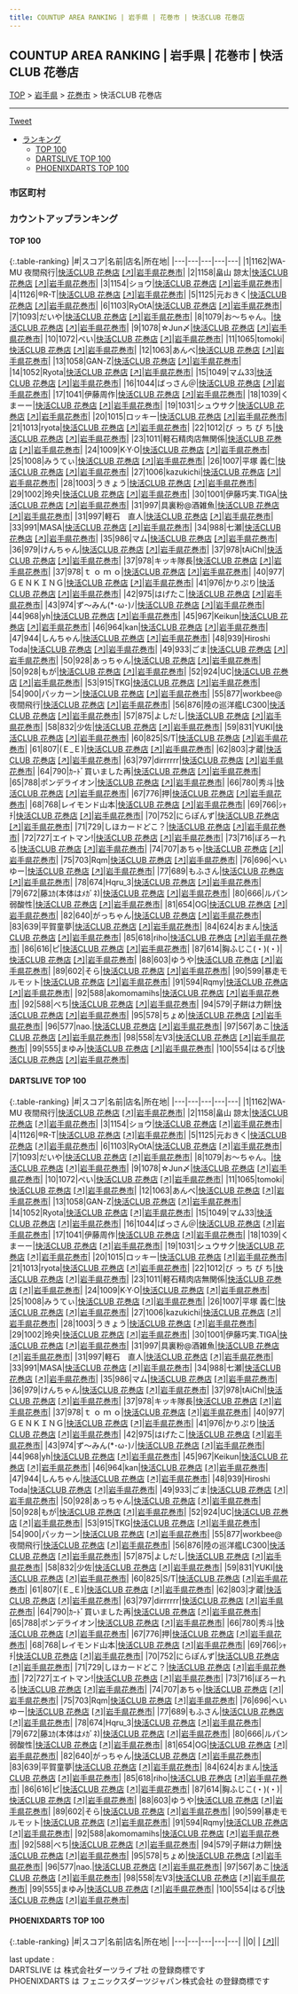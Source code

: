 ```yaml
---
title: COUNTUP AREA RANKING | 岩手県 | 花巻市 | 快活CLUB 花巻店
---
```

## COUNTUP AREA RANKING | 岩手県 | 花巻市 | 快活CLUB 花巻店

[TOP](/darts/rank/) > [岩手県](/darts/rank/岩手県/) > [花巻市](/darts/rank/岩手県/花巻市/) > 快活CLUB 花巻店

___

<a href="https://twitter.com/share?ref_src=twsrc%5Etfw" data-text="COUNTUP AREA RANKING | 岩手県花巻市快活CLUB 花巻店" class="twitter-share-button" data-hashtags="DARTSLIVE,PHOENIXDARTS,darts,ダーツ" data-show-count="false">Tweet</a>

* [ランキング](#カウントアップランキング)
    * [TOP 100](#top-100)
    * [DARTSLIVE TOP 100](#dartslive-top-100)
    * [PHOENIXDARTS TOP 100](#phoenixdarts-top-100)

### 市区町村

<ul>

</ul>

### カウントアップランキング

#### TOP 100



{:.table-ranking}
|#|スコア|名前|店名|所在地|
|---|---|---|---|---|
|1|1162|<span class="rank-name-dl">WA-MU 夜間飛行</span>|<a href="/darts/rank/shops/16dedb5791e9bef658d385ea46352d8f.html">快活CLUB 花巻店</a> <a href="https://search.dartslive.com/jp/shop/16dedb5791e9bef658d385ea46352d8f">[↗]</a>|<a href="/darts/rank/岩手県/花巻市">岩手県花巻市</a>|
|2|1158|<span class="rank-name-dl">畠山 諒太</span>|<a href="/darts/rank/shops/16dedb5791e9bef658d385ea46352d8f.html">快活CLUB 花巻店</a> <a href="https://search.dartslive.com/jp/shop/16dedb5791e9bef658d385ea46352d8f">[↗]</a>|<a href="/darts/rank/岩手県/花巻市">岩手県花巻市</a>|
|3|1154|<span class="rank-name-dl">ショウ</span>|<a href="/darts/rank/shops/16dedb5791e9bef658d385ea46352d8f.html">快活CLUB 花巻店</a> <a href="https://search.dartslive.com/jp/shop/16dedb5791e9bef658d385ea46352d8f">[↗]</a>|<a href="/darts/rank/岩手県/花巻市">岩手県花巻市</a>|
|4|1126|<span class="rank-name-dl">®︎R-T</span>|<a href="/darts/rank/shops/16dedb5791e9bef658d385ea46352d8f.html">快活CLUB 花巻店</a> <a href="https://search.dartslive.com/jp/shop/16dedb5791e9bef658d385ea46352d8f">[↗]</a>|<a href="/darts/rank/岩手県/花巻市">岩手県花巻市</a>|
|5|1125|<span class="rank-name-dl">元おきく</span>|<a href="/darts/rank/shops/16dedb5791e9bef658d385ea46352d8f.html">快活CLUB 花巻店</a> <a href="https://search.dartslive.com/jp/shop/16dedb5791e9bef658d385ea46352d8f">[↗]</a>|<a href="/darts/rank/岩手県/花巻市">岩手県花巻市</a>|
|6|1103|<span class="rank-name-dl">RyOtA</span>|<a href="/darts/rank/shops/16dedb5791e9bef658d385ea46352d8f.html">快活CLUB 花巻店</a> <a href="https://search.dartslive.com/jp/shop/16dedb5791e9bef658d385ea46352d8f">[↗]</a>|<a href="/darts/rank/岩手県/花巻市">岩手県花巻市</a>|
|7|1093|<span class="rank-name-dl">だいや</span>|<a href="/darts/rank/shops/16dedb5791e9bef658d385ea46352d8f.html">快活CLUB 花巻店</a> <a href="https://search.dartslive.com/jp/shop/16dedb5791e9bef658d385ea46352d8f">[↗]</a>|<a href="/darts/rank/岩手県/花巻市">岩手県花巻市</a>|
|8|1079|<span class="rank-name-dl">お～ちゃん。</span>|<a href="/darts/rank/shops/16dedb5791e9bef658d385ea46352d8f.html">快活CLUB 花巻店</a> <a href="https://search.dartslive.com/jp/shop/16dedb5791e9bef658d385ea46352d8f">[↗]</a>|<a href="/darts/rank/岩手県/花巻市">岩手県花巻市</a>|
|9|1078|<span class="rank-name-dl">☆Jun〆</span>|<a href="/darts/rank/shops/16dedb5791e9bef658d385ea46352d8f.html">快活CLUB 花巻店</a> <a href="https://search.dartslive.com/jp/shop/16dedb5791e9bef658d385ea46352d8f">[↗]</a>|<a href="/darts/rank/岩手県/花巻市">岩手県花巻市</a>|
|10|1072|<span class="rank-name-dl">ぺい</span>|<a href="/darts/rank/shops/16dedb5791e9bef658d385ea46352d8f.html">快活CLUB 花巻店</a> <a href="https://search.dartslive.com/jp/shop/16dedb5791e9bef658d385ea46352d8f">[↗]</a>|<a href="/darts/rank/岩手県/花巻市">岩手県花巻市</a>|
|11|1065|<span class="rank-name-dl">tomoki</span>|<a href="/darts/rank/shops/16dedb5791e9bef658d385ea46352d8f.html">快活CLUB 花巻店</a> <a href="https://search.dartslive.com/jp/shop/16dedb5791e9bef658d385ea46352d8f">[↗]</a>|<a href="/darts/rank/岩手県/花巻市">岩手県花巻市</a>|
|12|1063|<span class="rank-name-dl">あんべ</span>|<a href="/darts/rank/shops/16dedb5791e9bef658d385ea46352d8f.html">快活CLUB 花巻店</a> <a href="https://search.dartslive.com/jp/shop/16dedb5791e9bef658d385ea46352d8f">[↗]</a>|<a href="/darts/rank/岩手県/花巻市">岩手県花巻市</a>|
|13|1058|<span class="rank-name-dl">GAN-Z</span>|<a href="/darts/rank/shops/16dedb5791e9bef658d385ea46352d8f.html">快活CLUB 花巻店</a> <a href="https://search.dartslive.com/jp/shop/16dedb5791e9bef658d385ea46352d8f">[↗]</a>|<a href="/darts/rank/岩手県/花巻市">岩手県花巻市</a>|
|14|1052|<span class="rank-name-dl">Ryota</span>|<a href="/darts/rank/shops/16dedb5791e9bef658d385ea46352d8f.html">快活CLUB 花巻店</a> <a href="https://search.dartslive.com/jp/shop/16dedb5791e9bef658d385ea46352d8f">[↗]</a>|<a href="/darts/rank/岩手県/花巻市">岩手県花巻市</a>|
|15|1049|<span class="rank-name-dl">マム33</span>|<a href="/darts/rank/shops/16dedb5791e9bef658d385ea46352d8f.html">快活CLUB 花巻店</a> <a href="https://search.dartslive.com/jp/shop/16dedb5791e9bef658d385ea46352d8f">[↗]</a>|<a href="/darts/rank/岩手県/花巻市">岩手県花巻市</a>|
|16|1044|<span class="rank-name-dl">ばっさん＠</span>|<a href="/darts/rank/shops/16dedb5791e9bef658d385ea46352d8f.html">快活CLUB 花巻店</a> <a href="https://search.dartslive.com/jp/shop/16dedb5791e9bef658d385ea46352d8f">[↗]</a>|<a href="/darts/rank/岩手県/花巻市">岩手県花巻市</a>|
|17|1041|<span class="rank-name-dl">伊藤周作</span>|<a href="/darts/rank/shops/16dedb5791e9bef658d385ea46352d8f.html">快活CLUB 花巻店</a> <a href="https://search.dartslive.com/jp/shop/16dedb5791e9bef658d385ea46352d8f">[↗]</a>|<a href="/darts/rank/岩手県/花巻市">岩手県花巻市</a>|
|18|1039|<span class="rank-name-dl">くまーー</span>|<a href="/darts/rank/shops/16dedb5791e9bef658d385ea46352d8f.html">快活CLUB 花巻店</a> <a href="https://search.dartslive.com/jp/shop/16dedb5791e9bef658d385ea46352d8f">[↗]</a>|<a href="/darts/rank/岩手県/花巻市">岩手県花巻市</a>|
|19|1031|<span class="rank-name-dl">シュウサク</span>|<a href="/darts/rank/shops/16dedb5791e9bef658d385ea46352d8f.html">快活CLUB 花巻店</a> <a href="https://search.dartslive.com/jp/shop/16dedb5791e9bef658d385ea46352d8f">[↗]</a>|<a href="/darts/rank/岩手県/花巻市">岩手県花巻市</a>|
|20|1015|<span class="rank-name-dl">ロッキー</span>|<a href="/darts/rank/shops/16dedb5791e9bef658d385ea46352d8f.html">快活CLUB 花巻店</a> <a href="https://search.dartslive.com/jp/shop/16dedb5791e9bef658d385ea46352d8f">[↗]</a>|<a href="/darts/rank/岩手県/花巻市">岩手県花巻市</a>|
|21|1013|<span class="rank-name-dl">ryota</span>|<a href="/darts/rank/shops/16dedb5791e9bef658d385ea46352d8f.html">快活CLUB 花巻店</a> <a href="https://search.dartslive.com/jp/shop/16dedb5791e9bef658d385ea46352d8f">[↗]</a>|<a href="/darts/rank/岩手県/花巻市">岩手県花巻市</a>|
|22|1012|<span class="rank-name-dl">び っ ち び ち</span>|<a href="/darts/rank/shops/16dedb5791e9bef658d385ea46352d8f.html">快活CLUB 花巻店</a> <a href="https://search.dartslive.com/jp/shop/16dedb5791e9bef658d385ea46352d8f">[↗]</a>|<a href="/darts/rank/岩手県/花巻市">岩手県花巻市</a>|
|23|1011|<span class="rank-name-dl">軽石精肉店無関係</span>|<a href="/darts/rank/shops/16dedb5791e9bef658d385ea46352d8f.html">快活CLUB 花巻店</a> <a href="https://search.dartslive.com/jp/shop/16dedb5791e9bef658d385ea46352d8f">[↗]</a>|<a href="/darts/rank/岩手県/花巻市">岩手県花巻市</a>|
|24|1009|<span class="rank-name-dl">K·Y·O</span>|<a href="/darts/rank/shops/16dedb5791e9bef658d385ea46352d8f.html">快活CLUB 花巻店</a> <a href="https://search.dartslive.com/jp/shop/16dedb5791e9bef658d385ea46352d8f">[↗]</a>|<a href="/darts/rank/岩手県/花巻市">岩手県花巻市</a>|
|25|1008|<span class="rank-name-dl">みうてぃ</span>|<a href="/darts/rank/shops/16dedb5791e9bef658d385ea46352d8f.html">快活CLUB 花巻店</a> <a href="https://search.dartslive.com/jp/shop/16dedb5791e9bef658d385ea46352d8f">[↗]</a>|<a href="/darts/rank/岩手県/花巻市">岩手県花巻市</a>|
|26|1007|<span class="rank-name-dl">平塚 義仁</span>|<a href="/darts/rank/shops/16dedb5791e9bef658d385ea46352d8f.html">快活CLUB 花巻店</a> <a href="https://search.dartslive.com/jp/shop/16dedb5791e9bef658d385ea46352d8f">[↗]</a>|<a href="/darts/rank/岩手県/花巻市">岩手県花巻市</a>|
|27|1006|<span class="rank-name-dl">kazukichi</span>|<a href="/darts/rank/shops/16dedb5791e9bef658d385ea46352d8f.html">快活CLUB 花巻店</a> <a href="https://search.dartslive.com/jp/shop/16dedb5791e9bef658d385ea46352d8f">[↗]</a>|<a href="/darts/rank/岩手県/花巻市">岩手県花巻市</a>|
|28|1003|<span class="rank-name-dl">うきょう</span>|<a href="/darts/rank/shops/16dedb5791e9bef658d385ea46352d8f.html">快活CLUB 花巻店</a> <a href="https://search.dartslive.com/jp/shop/16dedb5791e9bef658d385ea46352d8f">[↗]</a>|<a href="/darts/rank/岩手県/花巻市">岩手県花巻市</a>|
|29|1002|<span class="rank-name-dl">玲央</span>|<a href="/darts/rank/shops/16dedb5791e9bef658d385ea46352d8f.html">快活CLUB 花巻店</a> <a href="https://search.dartslive.com/jp/shop/16dedb5791e9bef658d385ea46352d8f">[↗]</a>|<a href="/darts/rank/岩手県/花巻市">岩手県花巻市</a>|
|30|1001|<span class="rank-name-dl">伊藤巧実.TIGA</span>|<a href="/darts/rank/shops/16dedb5791e9bef658d385ea46352d8f.html">快活CLUB 花巻店</a> <a href="https://search.dartslive.com/jp/shop/16dedb5791e9bef658d385ea46352d8f">[↗]</a>|<a href="/darts/rank/岩手県/花巻市">岩手県花巻市</a>|
|31|997|<span class="rank-name-dl">具裏粉@酒雑魚</span>|<a href="/darts/rank/shops/16dedb5791e9bef658d385ea46352d8f.html">快活CLUB 花巻店</a> <a href="https://search.dartslive.com/jp/shop/16dedb5791e9bef658d385ea46352d8f">[↗]</a>|<a href="/darts/rank/岩手県/花巻市">岩手県花巻市</a>|
|31|997|<span class="rank-name-dl">軽石　直人</span>|<a href="/darts/rank/shops/16dedb5791e9bef658d385ea46352d8f.html">快活CLUB 花巻店</a> <a href="https://search.dartslive.com/jp/shop/16dedb5791e9bef658d385ea46352d8f">[↗]</a>|<a href="/darts/rank/岩手県/花巻市">岩手県花巻市</a>|
|33|991|<span class="rank-name-dl">MASA</span>|<a href="/darts/rank/shops/16dedb5791e9bef658d385ea46352d8f.html">快活CLUB 花巻店</a> <a href="https://search.dartslive.com/jp/shop/16dedb5791e9bef658d385ea46352d8f">[↗]</a>|<a href="/darts/rank/岩手県/花巻市">岩手県花巻市</a>|
|34|988|<span class="rank-name-dl">七瀬</span>|<a href="/darts/rank/shops/16dedb5791e9bef658d385ea46352d8f.html">快活CLUB 花巻店</a> <a href="https://search.dartslive.com/jp/shop/16dedb5791e9bef658d385ea46352d8f">[↗]</a>|<a href="/darts/rank/岩手県/花巻市">岩手県花巻市</a>|
|35|986|<span class="rank-name-dl">マム</span>|<a href="/darts/rank/shops/16dedb5791e9bef658d385ea46352d8f.html">快活CLUB 花巻店</a> <a href="https://search.dartslive.com/jp/shop/16dedb5791e9bef658d385ea46352d8f">[↗]</a>|<a href="/darts/rank/岩手県/花巻市">岩手県花巻市</a>|
|36|979|<span class="rank-name-dl">けんちゃん</span>|<a href="/darts/rank/shops/16dedb5791e9bef658d385ea46352d8f.html">快活CLUB 花巻店</a> <a href="https://search.dartslive.com/jp/shop/16dedb5791e9bef658d385ea46352d8f">[↗]</a>|<a href="/darts/rank/岩手県/花巻市">岩手県花巻市</a>|
|37|978|<span class="rank-name-dl">tAiChI</span>|<a href="/darts/rank/shops/16dedb5791e9bef658d385ea46352d8f.html">快活CLUB 花巻店</a> <a href="https://search.dartslive.com/jp/shop/16dedb5791e9bef658d385ea46352d8f">[↗]</a>|<a href="/darts/rank/岩手県/花巻市">岩手県花巻市</a>|
|37|978|<span class="rank-name-dl">キッキ隊長</span>|<a href="/darts/rank/shops/16dedb5791e9bef658d385ea46352d8f.html">快活CLUB 花巻店</a> <a href="https://search.dartslive.com/jp/shop/16dedb5791e9bef658d385ea46352d8f">[↗]</a>|<a href="/darts/rank/岩手県/花巻市">岩手県花巻市</a>|
|37|978|<span class="rank-name-dl">ｔ ｏ ｍ ｏ</span>|<a href="/darts/rank/shops/16dedb5791e9bef658d385ea46352d8f.html">快活CLUB 花巻店</a> <a href="https://search.dartslive.com/jp/shop/16dedb5791e9bef658d385ea46352d8f">[↗]</a>|<a href="/darts/rank/岩手県/花巻市">岩手県花巻市</a>|
|40|977|<span class="rank-name-dl">ＧＥＮＫＩＮＧ</span>|<a href="/darts/rank/shops/16dedb5791e9bef658d385ea46352d8f.html">快活CLUB 花巻店</a> <a href="https://search.dartslive.com/jp/shop/16dedb5791e9bef658d385ea46352d8f">[↗]</a>|<a href="/darts/rank/岩手県/花巻市">岩手県花巻市</a>|
|41|976|<span class="rank-name-dl">かりぷり</span>|<a href="/darts/rank/shops/16dedb5791e9bef658d385ea46352d8f.html">快活CLUB 花巻店</a> <a href="https://search.dartslive.com/jp/shop/16dedb5791e9bef658d385ea46352d8f">[↗]</a>|<a href="/darts/rank/岩手県/花巻市">岩手県花巻市</a>|
|42|975|<span class="rank-name-dl">はげたこ</span>|<a href="/darts/rank/shops/16dedb5791e9bef658d385ea46352d8f.html">快活CLUB 花巻店</a> <a href="https://search.dartslive.com/jp/shop/16dedb5791e9bef658d385ea46352d8f">[↗]</a>|<a href="/darts/rank/岩手県/花巻市">岩手県花巻市</a>|
|43|974|<span class="rank-name-dl">ず～みん(*･ω･)ﾉ</span>|<a href="/darts/rank/shops/16dedb5791e9bef658d385ea46352d8f.html">快活CLUB 花巻店</a> <a href="https://search.dartslive.com/jp/shop/16dedb5791e9bef658d385ea46352d8f">[↗]</a>|<a href="/darts/rank/岩手県/花巻市">岩手県花巻市</a>|
|44|968|<span class="rank-name-dl">yh</span>|<a href="/darts/rank/shops/16dedb5791e9bef658d385ea46352d8f.html">快活CLUB 花巻店</a> <a href="https://search.dartslive.com/jp/shop/16dedb5791e9bef658d385ea46352d8f">[↗]</a>|<a href="/darts/rank/岩手県/花巻市">岩手県花巻市</a>|
|45|967|<span class="rank-name-dl">Keikun</span>|<a href="/darts/rank/shops/16dedb5791e9bef658d385ea46352d8f.html">快活CLUB 花巻店</a> <a href="https://search.dartslive.com/jp/shop/16dedb5791e9bef658d385ea46352d8f">[↗]</a>|<a href="/darts/rank/岩手県/花巻市">岩手県花巻市</a>|
|46|964|<span class="rank-name-dl">kan</span>|<a href="/darts/rank/shops/16dedb5791e9bef658d385ea46352d8f.html">快活CLUB 花巻店</a> <a href="https://search.dartslive.com/jp/shop/16dedb5791e9bef658d385ea46352d8f">[↗]</a>|<a href="/darts/rank/岩手県/花巻市">岩手県花巻市</a>|
|47|944|<span class="rank-name-dl">しんちゃん</span>|<a href="/darts/rank/shops/16dedb5791e9bef658d385ea46352d8f.html">快活CLUB 花巻店</a> <a href="https://search.dartslive.com/jp/shop/16dedb5791e9bef658d385ea46352d8f">[↗]</a>|<a href="/darts/rank/岩手県/花巻市">岩手県花巻市</a>|
|48|939|<span class="rank-name-dl">Hiroshi Toda</span>|<a href="/darts/rank/shops/16dedb5791e9bef658d385ea46352d8f.html">快活CLUB 花巻店</a> <a href="https://search.dartslive.com/jp/shop/16dedb5791e9bef658d385ea46352d8f">[↗]</a>|<a href="/darts/rank/岩手県/花巻市">岩手県花巻市</a>|
|49|933|<span class="rank-name-dl">ごま</span>|<a href="/darts/rank/shops/16dedb5791e9bef658d385ea46352d8f.html">快活CLUB 花巻店</a> <a href="https://search.dartslive.com/jp/shop/16dedb5791e9bef658d385ea46352d8f">[↗]</a>|<a href="/darts/rank/岩手県/花巻市">岩手県花巻市</a>|
|50|928|<span class="rank-name-dl">あっちゃん</span>|<a href="/darts/rank/shops/16dedb5791e9bef658d385ea46352d8f.html">快活CLUB 花巻店</a> <a href="https://search.dartslive.com/jp/shop/16dedb5791e9bef658d385ea46352d8f">[↗]</a>|<a href="/darts/rank/岩手県/花巻市">岩手県花巻市</a>|
|50|928|<span class="rank-name-dl">もが</span>|<a href="/darts/rank/shops/16dedb5791e9bef658d385ea46352d8f.html">快活CLUB 花巻店</a> <a href="https://search.dartslive.com/jp/shop/16dedb5791e9bef658d385ea46352d8f">[↗]</a>|<a href="/darts/rank/岩手県/花巻市">岩手県花巻市</a>|
|52|924|<span class="rank-name-dl">UC</span>|<a href="/darts/rank/shops/16dedb5791e9bef658d385ea46352d8f.html">快活CLUB 花巻店</a> <a href="https://search.dartslive.com/jp/shop/16dedb5791e9bef658d385ea46352d8f">[↗]</a>|<a href="/darts/rank/岩手県/花巻市">岩手県花巻市</a>|
|53|915|<span class="rank-name-dl">TKG</span>|<a href="/darts/rank/shops/16dedb5791e9bef658d385ea46352d8f.html">快活CLUB 花巻店</a> <a href="https://search.dartslive.com/jp/shop/16dedb5791e9bef658d385ea46352d8f">[↗]</a>|<a href="/darts/rank/岩手県/花巻市">岩手県花巻市</a>|
|54|900|<span class="rank-name-dl">パッカーン</span>|<a href="/darts/rank/shops/16dedb5791e9bef658d385ea46352d8f.html">快活CLUB 花巻店</a> <a href="https://search.dartslive.com/jp/shop/16dedb5791e9bef658d385ea46352d8f">[↗]</a>|<a href="/darts/rank/岩手県/花巻市">岩手県花巻市</a>|
|55|877|<span class="rank-name-dl">workbee@夜間飛行</span>|<a href="/darts/rank/shops/16dedb5791e9bef658d385ea46352d8f.html">快活CLUB 花巻店</a> <a href="https://search.dartslive.com/jp/shop/16dedb5791e9bef658d385ea46352d8f">[↗]</a>|<a href="/darts/rank/岩手県/花巻市">岩手県花巻市</a>|
|56|876|<span class="rank-name-dl">陸の巡洋艦LC300</span>|<a href="/darts/rank/shops/16dedb5791e9bef658d385ea46352d8f.html">快活CLUB 花巻店</a> <a href="https://search.dartslive.com/jp/shop/16dedb5791e9bef658d385ea46352d8f">[↗]</a>|<a href="/darts/rank/岩手県/花巻市">岩手県花巻市</a>|
|57|875|<span class="rank-name-dl">よしだし</span>|<a href="/darts/rank/shops/16dedb5791e9bef658d385ea46352d8f.html">快活CLUB 花巻店</a> <a href="https://search.dartslive.com/jp/shop/16dedb5791e9bef658d385ea46352d8f">[↗]</a>|<a href="/darts/rank/岩手県/花巻市">岩手県花巻市</a>|
|58|832|<span class="rank-name-dl">少佐</span>|<a href="/darts/rank/shops/16dedb5791e9bef658d385ea46352d8f.html">快活CLUB 花巻店</a> <a href="https://search.dartslive.com/jp/shop/16dedb5791e9bef658d385ea46352d8f">[↗]</a>|<a href="/darts/rank/岩手県/花巻市">岩手県花巻市</a>|
|59|831|<span class="rank-name-dl">YUKI</span>|<a href="/darts/rank/shops/16dedb5791e9bef658d385ea46352d8f.html">快活CLUB 花巻店</a> <a href="https://search.dartslive.com/jp/shop/16dedb5791e9bef658d385ea46352d8f">[↗]</a>|<a href="/darts/rank/岩手県/花巻市">岩手県花巻市</a>|
|60|825|<span class="rank-name-dl">S/T</span>|<a href="/darts/rank/shops/16dedb5791e9bef658d385ea46352d8f.html">快活CLUB 花巻店</a> <a href="https://search.dartslive.com/jp/shop/16dedb5791e9bef658d385ea46352d8f">[↗]</a>|<a href="/darts/rank/岩手県/花巻市">岩手県花巻市</a>|
|61|807|<span class="rank-name-dl">(Ｅ_Ｅ)</span>|<a href="/darts/rank/shops/16dedb5791e9bef658d385ea46352d8f.html">快活CLUB 花巻店</a> <a href="https://search.dartslive.com/jp/shop/16dedb5791e9bef658d385ea46352d8f">[↗]</a>|<a href="/darts/rank/岩手県/花巻市">岩手県花巻市</a>|
|62|803|<span class="rank-name-dl">才蔵</span>|<a href="/darts/rank/shops/16dedb5791e9bef658d385ea46352d8f.html">快活CLUB 花巻店</a> <a href="https://search.dartslive.com/jp/shop/16dedb5791e9bef658d385ea46352d8f">[↗]</a>|<a href="/darts/rank/岩手県/花巻市">岩手県花巻市</a>|
|63|797|<span class="rank-name-dl">dirrrrrr</span>|<a href="/darts/rank/shops/16dedb5791e9bef658d385ea46352d8f.html">快活CLUB 花巻店</a> <a href="https://search.dartslive.com/jp/shop/16dedb5791e9bef658d385ea46352d8f">[↗]</a>|<a href="/darts/rank/岩手県/花巻市">岩手県花巻市</a>|
|64|790|<span class="rank-name-dl">ｶｰﾄﾞ買いました再</span>|<a href="/darts/rank/shops/16dedb5791e9bef658d385ea46352d8f.html">快活CLUB 花巻店</a> <a href="https://search.dartslive.com/jp/shop/16dedb5791e9bef658d385ea46352d8f">[↗]</a>|<a href="/darts/rank/岩手県/花巻市">岩手県花巻市</a>|
|65|788|<span class="rank-name-dl">ポンデライオン</span>|<a href="/darts/rank/shops/16dedb5791e9bef658d385ea46352d8f.html">快活CLUB 花巻店</a> <a href="https://search.dartslive.com/jp/shop/16dedb5791e9bef658d385ea46352d8f">[↗]</a>|<a href="/darts/rank/岩手県/花巻市">岩手県花巻市</a>|
|66|780|<span class="rank-name-dl">秀斗</span>|<a href="/darts/rank/shops/16dedb5791e9bef658d385ea46352d8f.html">快活CLUB 花巻店</a> <a href="https://search.dartslive.com/jp/shop/16dedb5791e9bef658d385ea46352d8f">[↗]</a>|<a href="/darts/rank/岩手県/花巻市">岩手県花巻市</a>|
|67|776|<span class="rank-name-dl">押</span>|<a href="/darts/rank/shops/16dedb5791e9bef658d385ea46352d8f.html">快活CLUB 花巻店</a> <a href="https://search.dartslive.com/jp/shop/16dedb5791e9bef658d385ea46352d8f">[↗]</a>|<a href="/darts/rank/岩手県/花巻市">岩手県花巻市</a>|
|68|768|<span class="rank-name-dl">レイモンド山本</span>|<a href="/darts/rank/shops/16dedb5791e9bef658d385ea46352d8f.html">快活CLUB 花巻店</a> <a href="https://search.dartslive.com/jp/shop/16dedb5791e9bef658d385ea46352d8f">[↗]</a>|<a href="/darts/rank/岩手県/花巻市">岩手県花巻市</a>|
|69|766|<span class="rank-name-dl">ｼｬﾁ</span>|<a href="/darts/rank/shops/16dedb5791e9bef658d385ea46352d8f.html">快活CLUB 花巻店</a> <a href="https://search.dartslive.com/jp/shop/16dedb5791e9bef658d385ea46352d8f">[↗]</a>|<a href="/darts/rank/岩手県/花巻市">岩手県花巻市</a>|
|70|752|<span class="rank-name-dl">にらぽんず</span>|<a href="/darts/rank/shops/16dedb5791e9bef658d385ea46352d8f.html">快活CLUB 花巻店</a> <a href="https://search.dartslive.com/jp/shop/16dedb5791e9bef658d385ea46352d8f">[↗]</a>|<a href="/darts/rank/岩手県/花巻市">岩手県花巻市</a>|
|71|729|<span class="rank-name-dl">しほカードどこ？</span>|<a href="/darts/rank/shops/16dedb5791e9bef658d385ea46352d8f.html">快活CLUB 花巻店</a> <a href="https://search.dartslive.com/jp/shop/16dedb5791e9bef658d385ea46352d8f">[↗]</a>|<a href="/darts/rank/岩手県/花巻市">岩手県花巻市</a>|
|72|727|<span class="rank-name-dl">エイトマン!</span>|<a href="/darts/rank/shops/16dedb5791e9bef658d385ea46352d8f.html">快活CLUB 花巻店</a> <a href="https://search.dartslive.com/jp/shop/16dedb5791e9bef658d385ea46352d8f">[↗]</a>|<a href="/darts/rank/岩手県/花巻市">岩手県花巻市</a>|
|73|716|<span class="rank-name-dl">ぼろーれる</span>|<a href="/darts/rank/shops/16dedb5791e9bef658d385ea46352d8f.html">快活CLUB 花巻店</a> <a href="https://search.dartslive.com/jp/shop/16dedb5791e9bef658d385ea46352d8f">[↗]</a>|<a href="/darts/rank/岩手県/花巻市">岩手県花巻市</a>|
|74|707|<span class="rank-name-dl">あちゃ</span>|<a href="/darts/rank/shops/16dedb5791e9bef658d385ea46352d8f.html">快活CLUB 花巻店</a> <a href="https://search.dartslive.com/jp/shop/16dedb5791e9bef658d385ea46352d8f">[↗]</a>|<a href="/darts/rank/岩手県/花巻市">岩手県花巻市</a>|
|75|703|<span class="rank-name-dl">Rqm</span>|<a href="/darts/rank/shops/16dedb5791e9bef658d385ea46352d8f.html">快活CLUB 花巻店</a> <a href="https://search.dartslive.com/jp/shop/16dedb5791e9bef658d385ea46352d8f">[↗]</a>|<a href="/darts/rank/岩手県/花巻市">岩手県花巻市</a>|
|76|696|<span class="rank-name-dl">へいゆー</span>|<a href="/darts/rank/shops/16dedb5791e9bef658d385ea46352d8f.html">快活CLUB 花巻店</a> <a href="https://search.dartslive.com/jp/shop/16dedb5791e9bef658d385ea46352d8f">[↗]</a>|<a href="/darts/rank/岩手県/花巻市">岩手県花巻市</a>|
|77|689|<span class="rank-name-dl">もふさん</span>|<a href="/darts/rank/shops/16dedb5791e9bef658d385ea46352d8f.html">快活CLUB 花巻店</a> <a href="https://search.dartslive.com/jp/shop/16dedb5791e9bef658d385ea46352d8f">[↗]</a>|<a href="/darts/rank/岩手県/花巻市">岩手県花巻市</a>|
|78|674|<span class="rank-name-dl">Hqru_3</span>|<a href="/darts/rank/shops/16dedb5791e9bef658d385ea46352d8f.html">快活CLUB 花巻店</a> <a href="https://search.dartslive.com/jp/shop/16dedb5791e9bef658d385ea46352d8f">[↗]</a>|<a href="/darts/rank/岩手県/花巻市">岩手県花巻市</a>|
|79|672|<span class="rank-name-dl">藤ﾕｶ(本体はﾒｶﾞﾈ)</span>|<a href="/darts/rank/shops/16dedb5791e9bef658d385ea46352d8f.html">快活CLUB 花巻店</a> <a href="https://search.dartslive.com/jp/shop/16dedb5791e9bef658d385ea46352d8f">[↗]</a>|<a href="/darts/rank/岩手県/花巻市">岩手県花巻市</a>|
|80|666|<span class="rank-name-dl">ルパン弱酸性</span>|<a href="/darts/rank/shops/16dedb5791e9bef658d385ea46352d8f.html">快活CLUB 花巻店</a> <a href="https://search.dartslive.com/jp/shop/16dedb5791e9bef658d385ea46352d8f">[↗]</a>|<a href="/darts/rank/岩手県/花巻市">岩手県花巻市</a>|
|81|654|<span class="rank-name-dl">OG</span>|<a href="/darts/rank/shops/16dedb5791e9bef658d385ea46352d8f.html">快活CLUB 花巻店</a> <a href="https://search.dartslive.com/jp/shop/16dedb5791e9bef658d385ea46352d8f">[↗]</a>|<a href="/darts/rank/岩手県/花巻市">岩手県花巻市</a>|
|82|640|<span class="rank-name-dl">がっちゃん</span>|<a href="/darts/rank/shops/16dedb5791e9bef658d385ea46352d8f.html">快活CLUB 花巻店</a> <a href="https://search.dartslive.com/jp/shop/16dedb5791e9bef658d385ea46352d8f">[↗]</a>|<a href="/darts/rank/岩手県/花巻市">岩手県花巻市</a>|
|83|639|<span class="rank-name-dl">平賀童夢</span>|<a href="/darts/rank/shops/16dedb5791e9bef658d385ea46352d8f.html">快活CLUB 花巻店</a> <a href="https://search.dartslive.com/jp/shop/16dedb5791e9bef658d385ea46352d8f">[↗]</a>|<a href="/darts/rank/岩手県/花巻市">岩手県花巻市</a>|
|84|624|<span class="rank-name-dl">おまん</span>|<a href="/darts/rank/shops/16dedb5791e9bef658d385ea46352d8f.html">快活CLUB 花巻店</a> <a href="https://search.dartslive.com/jp/shop/16dedb5791e9bef658d385ea46352d8f">[↗]</a>|<a href="/darts/rank/岩手県/花巻市">岩手県花巻市</a>|
|85|618|<span class="rank-name-dl">riho</span>|<a href="/darts/rank/shops/16dedb5791e9bef658d385ea46352d8f.html">快活CLUB 花巻店</a> <a href="https://search.dartslive.com/jp/shop/16dedb5791e9bef658d385ea46352d8f">[↗]</a>|<a href="/darts/rank/岩手県/花巻市">岩手県花巻市</a>|
|86|616|<span class="rank-name-dl">ピ</span>|<a href="/darts/rank/shops/16dedb5791e9bef658d385ea46352d8f.html">快活CLUB 花巻店</a> <a href="https://search.dartslive.com/jp/shop/16dedb5791e9bef658d385ea46352d8f">[↗]</a>|<a href="/darts/rank/岩手県/花巻市">岩手県花巻市</a>|
|87|614|<span class="rank-name-dl">胸ふじこ(・)(・)</span>|<a href="/darts/rank/shops/16dedb5791e9bef658d385ea46352d8f.html">快活CLUB 花巻店</a> <a href="https://search.dartslive.com/jp/shop/16dedb5791e9bef658d385ea46352d8f">[↗]</a>|<a href="/darts/rank/岩手県/花巻市">岩手県花巻市</a>|
|88|603|<span class="rank-name-dl">ゆうや</span>|<a href="/darts/rank/shops/16dedb5791e9bef658d385ea46352d8f.html">快活CLUB 花巻店</a> <a href="https://search.dartslive.com/jp/shop/16dedb5791e9bef658d385ea46352d8f">[↗]</a>|<a href="/darts/rank/岩手県/花巻市">岩手県花巻市</a>|
|89|602|<span class="rank-name-dl">そら</span>|<a href="/darts/rank/shops/16dedb5791e9bef658d385ea46352d8f.html">快活CLUB 花巻店</a> <a href="https://search.dartslive.com/jp/shop/16dedb5791e9bef658d385ea46352d8f">[↗]</a>|<a href="/darts/rank/岩手県/花巻市">岩手県花巻市</a>|
|90|599|<span class="rank-name-dl">暴走モルモット</span>|<a href="/darts/rank/shops/16dedb5791e9bef658d385ea46352d8f.html">快活CLUB 花巻店</a> <a href="https://search.dartslive.com/jp/shop/16dedb5791e9bef658d385ea46352d8f">[↗]</a>|<a href="/darts/rank/岩手県/花巻市">岩手県花巻市</a>|
|91|594|<span class="rank-name-dl">Rqmy</span>|<a href="/darts/rank/shops/16dedb5791e9bef658d385ea46352d8f.html">快活CLUB 花巻店</a> <a href="https://search.dartslive.com/jp/shop/16dedb5791e9bef658d385ea46352d8f">[↗]</a>|<a href="/darts/rank/岩手県/花巻市">岩手県花巻市</a>|
|92|588|<span class="rank-name-dl">akomomamihs</span>|<a href="/darts/rank/shops/16dedb5791e9bef658d385ea46352d8f.html">快活CLUB 花巻店</a> <a href="https://search.dartslive.com/jp/shop/16dedb5791e9bef658d385ea46352d8f">[↗]</a>|<a href="/darts/rank/岩手県/花巻市">岩手県花巻市</a>|
|92|588|<span class="rank-name-dl">べち</span>|<a href="/darts/rank/shops/16dedb5791e9bef658d385ea46352d8f.html">快活CLUB 花巻店</a> <a href="https://search.dartslive.com/jp/shop/16dedb5791e9bef658d385ea46352d8f">[↗]</a>|<a href="/darts/rank/岩手県/花巻市">岩手県花巻市</a>|
|94|579|<span class="rank-name-dl">子餅は力餅</span>|<a href="/darts/rank/shops/16dedb5791e9bef658d385ea46352d8f.html">快活CLUB 花巻店</a> <a href="https://search.dartslive.com/jp/shop/16dedb5791e9bef658d385ea46352d8f">[↗]</a>|<a href="/darts/rank/岩手県/花巻市">岩手県花巻市</a>|
|95|578|<span class="rank-name-dl">ちょめ</span>|<a href="/darts/rank/shops/16dedb5791e9bef658d385ea46352d8f.html">快活CLUB 花巻店</a> <a href="https://search.dartslive.com/jp/shop/16dedb5791e9bef658d385ea46352d8f">[↗]</a>|<a href="/darts/rank/岩手県/花巻市">岩手県花巻市</a>|
|96|577|<span class="rank-name-dl">nao.</span>|<a href="/darts/rank/shops/16dedb5791e9bef658d385ea46352d8f.html">快活CLUB 花巻店</a> <a href="https://search.dartslive.com/jp/shop/16dedb5791e9bef658d385ea46352d8f">[↗]</a>|<a href="/darts/rank/岩手県/花巻市">岩手県花巻市</a>|
|97|567|<span class="rank-name-dl">あこ</span>|<a href="/darts/rank/shops/16dedb5791e9bef658d385ea46352d8f.html">快活CLUB 花巻店</a> <a href="https://search.dartslive.com/jp/shop/16dedb5791e9bef658d385ea46352d8f">[↗]</a>|<a href="/darts/rank/岩手県/花巻市">岩手県花巻市</a>|
|98|558|<span class="rank-name-dl">左V3</span>|<a href="/darts/rank/shops/16dedb5791e9bef658d385ea46352d8f.html">快活CLUB 花巻店</a> <a href="https://search.dartslive.com/jp/shop/16dedb5791e9bef658d385ea46352d8f">[↗]</a>|<a href="/darts/rank/岩手県/花巻市">岩手県花巻市</a>|
|99|555|<span class="rank-name-dl">まゆみ</span>|<a href="/darts/rank/shops/16dedb5791e9bef658d385ea46352d8f.html">快活CLUB 花巻店</a> <a href="https://search.dartslive.com/jp/shop/16dedb5791e9bef658d385ea46352d8f">[↗]</a>|<a href="/darts/rank/岩手県/花巻市">岩手県花巻市</a>|
|100|554|<span class="rank-name-dl">はるぴ</span>|<a href="/darts/rank/shops/16dedb5791e9bef658d385ea46352d8f.html">快活CLUB 花巻店</a> <a href="https://search.dartslive.com/jp/shop/16dedb5791e9bef658d385ea46352d8f">[↗]</a>|<a href="/darts/rank/岩手県/花巻市">岩手県花巻市</a>|


#### DARTSLIVE TOP 100



{:.table-ranking}
|#|スコア|名前|店名|所在地|
|---|---|---|---|---|
|1|1162|<span class="rank-name-dl">WA-MU 夜間飛行</span>|<a href="/darts/rank/shops/16dedb5791e9bef658d385ea46352d8f.html">快活CLUB 花巻店</a> <a href="https://search.dartslive.com/jp/shop/16dedb5791e9bef658d385ea46352d8f">[↗]</a>|<a href="/darts/rank/岩手県/花巻市">岩手県花巻市</a>|
|2|1158|<span class="rank-name-dl">畠山 諒太</span>|<a href="/darts/rank/shops/16dedb5791e9bef658d385ea46352d8f.html">快活CLUB 花巻店</a> <a href="https://search.dartslive.com/jp/shop/16dedb5791e9bef658d385ea46352d8f">[↗]</a>|<a href="/darts/rank/岩手県/花巻市">岩手県花巻市</a>|
|3|1154|<span class="rank-name-dl">ショウ</span>|<a href="/darts/rank/shops/16dedb5791e9bef658d385ea46352d8f.html">快活CLUB 花巻店</a> <a href="https://search.dartslive.com/jp/shop/16dedb5791e9bef658d385ea46352d8f">[↗]</a>|<a href="/darts/rank/岩手県/花巻市">岩手県花巻市</a>|
|4|1126|<span class="rank-name-dl">®︎R-T</span>|<a href="/darts/rank/shops/16dedb5791e9bef658d385ea46352d8f.html">快活CLUB 花巻店</a> <a href="https://search.dartslive.com/jp/shop/16dedb5791e9bef658d385ea46352d8f">[↗]</a>|<a href="/darts/rank/岩手県/花巻市">岩手県花巻市</a>|
|5|1125|<span class="rank-name-dl">元おきく</span>|<a href="/darts/rank/shops/16dedb5791e9bef658d385ea46352d8f.html">快活CLUB 花巻店</a> <a href="https://search.dartslive.com/jp/shop/16dedb5791e9bef658d385ea46352d8f">[↗]</a>|<a href="/darts/rank/岩手県/花巻市">岩手県花巻市</a>|
|6|1103|<span class="rank-name-dl">RyOtA</span>|<a href="/darts/rank/shops/16dedb5791e9bef658d385ea46352d8f.html">快活CLUB 花巻店</a> <a href="https://search.dartslive.com/jp/shop/16dedb5791e9bef658d385ea46352d8f">[↗]</a>|<a href="/darts/rank/岩手県/花巻市">岩手県花巻市</a>|
|7|1093|<span class="rank-name-dl">だいや</span>|<a href="/darts/rank/shops/16dedb5791e9bef658d385ea46352d8f.html">快活CLUB 花巻店</a> <a href="https://search.dartslive.com/jp/shop/16dedb5791e9bef658d385ea46352d8f">[↗]</a>|<a href="/darts/rank/岩手県/花巻市">岩手県花巻市</a>|
|8|1079|<span class="rank-name-dl">お～ちゃん。</span>|<a href="/darts/rank/shops/16dedb5791e9bef658d385ea46352d8f.html">快活CLUB 花巻店</a> <a href="https://search.dartslive.com/jp/shop/16dedb5791e9bef658d385ea46352d8f">[↗]</a>|<a href="/darts/rank/岩手県/花巻市">岩手県花巻市</a>|
|9|1078|<span class="rank-name-dl">☆Jun〆</span>|<a href="/darts/rank/shops/16dedb5791e9bef658d385ea46352d8f.html">快活CLUB 花巻店</a> <a href="https://search.dartslive.com/jp/shop/16dedb5791e9bef658d385ea46352d8f">[↗]</a>|<a href="/darts/rank/岩手県/花巻市">岩手県花巻市</a>|
|10|1072|<span class="rank-name-dl">ぺい</span>|<a href="/darts/rank/shops/16dedb5791e9bef658d385ea46352d8f.html">快活CLUB 花巻店</a> <a href="https://search.dartslive.com/jp/shop/16dedb5791e9bef658d385ea46352d8f">[↗]</a>|<a href="/darts/rank/岩手県/花巻市">岩手県花巻市</a>|
|11|1065|<span class="rank-name-dl">tomoki</span>|<a href="/darts/rank/shops/16dedb5791e9bef658d385ea46352d8f.html">快活CLUB 花巻店</a> <a href="https://search.dartslive.com/jp/shop/16dedb5791e9bef658d385ea46352d8f">[↗]</a>|<a href="/darts/rank/岩手県/花巻市">岩手県花巻市</a>|
|12|1063|<span class="rank-name-dl">あんべ</span>|<a href="/darts/rank/shops/16dedb5791e9bef658d385ea46352d8f.html">快活CLUB 花巻店</a> <a href="https://search.dartslive.com/jp/shop/16dedb5791e9bef658d385ea46352d8f">[↗]</a>|<a href="/darts/rank/岩手県/花巻市">岩手県花巻市</a>|
|13|1058|<span class="rank-name-dl">GAN-Z</span>|<a href="/darts/rank/shops/16dedb5791e9bef658d385ea46352d8f.html">快活CLUB 花巻店</a> <a href="https://search.dartslive.com/jp/shop/16dedb5791e9bef658d385ea46352d8f">[↗]</a>|<a href="/darts/rank/岩手県/花巻市">岩手県花巻市</a>|
|14|1052|<span class="rank-name-dl">Ryota</span>|<a href="/darts/rank/shops/16dedb5791e9bef658d385ea46352d8f.html">快活CLUB 花巻店</a> <a href="https://search.dartslive.com/jp/shop/16dedb5791e9bef658d385ea46352d8f">[↗]</a>|<a href="/darts/rank/岩手県/花巻市">岩手県花巻市</a>|
|15|1049|<span class="rank-name-dl">マム33</span>|<a href="/darts/rank/shops/16dedb5791e9bef658d385ea46352d8f.html">快活CLUB 花巻店</a> <a href="https://search.dartslive.com/jp/shop/16dedb5791e9bef658d385ea46352d8f">[↗]</a>|<a href="/darts/rank/岩手県/花巻市">岩手県花巻市</a>|
|16|1044|<span class="rank-name-dl">ばっさん＠</span>|<a href="/darts/rank/shops/16dedb5791e9bef658d385ea46352d8f.html">快活CLUB 花巻店</a> <a href="https://search.dartslive.com/jp/shop/16dedb5791e9bef658d385ea46352d8f">[↗]</a>|<a href="/darts/rank/岩手県/花巻市">岩手県花巻市</a>|
|17|1041|<span class="rank-name-dl">伊藤周作</span>|<a href="/darts/rank/shops/16dedb5791e9bef658d385ea46352d8f.html">快活CLUB 花巻店</a> <a href="https://search.dartslive.com/jp/shop/16dedb5791e9bef658d385ea46352d8f">[↗]</a>|<a href="/darts/rank/岩手県/花巻市">岩手県花巻市</a>|
|18|1039|<span class="rank-name-dl">くまーー</span>|<a href="/darts/rank/shops/16dedb5791e9bef658d385ea46352d8f.html">快活CLUB 花巻店</a> <a href="https://search.dartslive.com/jp/shop/16dedb5791e9bef658d385ea46352d8f">[↗]</a>|<a href="/darts/rank/岩手県/花巻市">岩手県花巻市</a>|
|19|1031|<span class="rank-name-dl">シュウサク</span>|<a href="/darts/rank/shops/16dedb5791e9bef658d385ea46352d8f.html">快活CLUB 花巻店</a> <a href="https://search.dartslive.com/jp/shop/16dedb5791e9bef658d385ea46352d8f">[↗]</a>|<a href="/darts/rank/岩手県/花巻市">岩手県花巻市</a>|
|20|1015|<span class="rank-name-dl">ロッキー</span>|<a href="/darts/rank/shops/16dedb5791e9bef658d385ea46352d8f.html">快活CLUB 花巻店</a> <a href="https://search.dartslive.com/jp/shop/16dedb5791e9bef658d385ea46352d8f">[↗]</a>|<a href="/darts/rank/岩手県/花巻市">岩手県花巻市</a>|
|21|1013|<span class="rank-name-dl">ryota</span>|<a href="/darts/rank/shops/16dedb5791e9bef658d385ea46352d8f.html">快活CLUB 花巻店</a> <a href="https://search.dartslive.com/jp/shop/16dedb5791e9bef658d385ea46352d8f">[↗]</a>|<a href="/darts/rank/岩手県/花巻市">岩手県花巻市</a>|
|22|1012|<span class="rank-name-dl">び っ ち び ち</span>|<a href="/darts/rank/shops/16dedb5791e9bef658d385ea46352d8f.html">快活CLUB 花巻店</a> <a href="https://search.dartslive.com/jp/shop/16dedb5791e9bef658d385ea46352d8f">[↗]</a>|<a href="/darts/rank/岩手県/花巻市">岩手県花巻市</a>|
|23|1011|<span class="rank-name-dl">軽石精肉店無関係</span>|<a href="/darts/rank/shops/16dedb5791e9bef658d385ea46352d8f.html">快活CLUB 花巻店</a> <a href="https://search.dartslive.com/jp/shop/16dedb5791e9bef658d385ea46352d8f">[↗]</a>|<a href="/darts/rank/岩手県/花巻市">岩手県花巻市</a>|
|24|1009|<span class="rank-name-dl">K·Y·O</span>|<a href="/darts/rank/shops/16dedb5791e9bef658d385ea46352d8f.html">快活CLUB 花巻店</a> <a href="https://search.dartslive.com/jp/shop/16dedb5791e9bef658d385ea46352d8f">[↗]</a>|<a href="/darts/rank/岩手県/花巻市">岩手県花巻市</a>|
|25|1008|<span class="rank-name-dl">みうてぃ</span>|<a href="/darts/rank/shops/16dedb5791e9bef658d385ea46352d8f.html">快活CLUB 花巻店</a> <a href="https://search.dartslive.com/jp/shop/16dedb5791e9bef658d385ea46352d8f">[↗]</a>|<a href="/darts/rank/岩手県/花巻市">岩手県花巻市</a>|
|26|1007|<span class="rank-name-dl">平塚 義仁</span>|<a href="/darts/rank/shops/16dedb5791e9bef658d385ea46352d8f.html">快活CLUB 花巻店</a> <a href="https://search.dartslive.com/jp/shop/16dedb5791e9bef658d385ea46352d8f">[↗]</a>|<a href="/darts/rank/岩手県/花巻市">岩手県花巻市</a>|
|27|1006|<span class="rank-name-dl">kazukichi</span>|<a href="/darts/rank/shops/16dedb5791e9bef658d385ea46352d8f.html">快活CLUB 花巻店</a> <a href="https://search.dartslive.com/jp/shop/16dedb5791e9bef658d385ea46352d8f">[↗]</a>|<a href="/darts/rank/岩手県/花巻市">岩手県花巻市</a>|
|28|1003|<span class="rank-name-dl">うきょう</span>|<a href="/darts/rank/shops/16dedb5791e9bef658d385ea46352d8f.html">快活CLUB 花巻店</a> <a href="https://search.dartslive.com/jp/shop/16dedb5791e9bef658d385ea46352d8f">[↗]</a>|<a href="/darts/rank/岩手県/花巻市">岩手県花巻市</a>|
|29|1002|<span class="rank-name-dl">玲央</span>|<a href="/darts/rank/shops/16dedb5791e9bef658d385ea46352d8f.html">快活CLUB 花巻店</a> <a href="https://search.dartslive.com/jp/shop/16dedb5791e9bef658d385ea46352d8f">[↗]</a>|<a href="/darts/rank/岩手県/花巻市">岩手県花巻市</a>|
|30|1001|<span class="rank-name-dl">伊藤巧実.TIGA</span>|<a href="/darts/rank/shops/16dedb5791e9bef658d385ea46352d8f.html">快活CLUB 花巻店</a> <a href="https://search.dartslive.com/jp/shop/16dedb5791e9bef658d385ea46352d8f">[↗]</a>|<a href="/darts/rank/岩手県/花巻市">岩手県花巻市</a>|
|31|997|<span class="rank-name-dl">具裏粉@酒雑魚</span>|<a href="/darts/rank/shops/16dedb5791e9bef658d385ea46352d8f.html">快活CLUB 花巻店</a> <a href="https://search.dartslive.com/jp/shop/16dedb5791e9bef658d385ea46352d8f">[↗]</a>|<a href="/darts/rank/岩手県/花巻市">岩手県花巻市</a>|
|31|997|<span class="rank-name-dl">軽石　直人</span>|<a href="/darts/rank/shops/16dedb5791e9bef658d385ea46352d8f.html">快活CLUB 花巻店</a> <a href="https://search.dartslive.com/jp/shop/16dedb5791e9bef658d385ea46352d8f">[↗]</a>|<a href="/darts/rank/岩手県/花巻市">岩手県花巻市</a>|
|33|991|<span class="rank-name-dl">MASA</span>|<a href="/darts/rank/shops/16dedb5791e9bef658d385ea46352d8f.html">快活CLUB 花巻店</a> <a href="https://search.dartslive.com/jp/shop/16dedb5791e9bef658d385ea46352d8f">[↗]</a>|<a href="/darts/rank/岩手県/花巻市">岩手県花巻市</a>|
|34|988|<span class="rank-name-dl">七瀬</span>|<a href="/darts/rank/shops/16dedb5791e9bef658d385ea46352d8f.html">快活CLUB 花巻店</a> <a href="https://search.dartslive.com/jp/shop/16dedb5791e9bef658d385ea46352d8f">[↗]</a>|<a href="/darts/rank/岩手県/花巻市">岩手県花巻市</a>|
|35|986|<span class="rank-name-dl">マム</span>|<a href="/darts/rank/shops/16dedb5791e9bef658d385ea46352d8f.html">快活CLUB 花巻店</a> <a href="https://search.dartslive.com/jp/shop/16dedb5791e9bef658d385ea46352d8f">[↗]</a>|<a href="/darts/rank/岩手県/花巻市">岩手県花巻市</a>|
|36|979|<span class="rank-name-dl">けんちゃん</span>|<a href="/darts/rank/shops/16dedb5791e9bef658d385ea46352d8f.html">快活CLUB 花巻店</a> <a href="https://search.dartslive.com/jp/shop/16dedb5791e9bef658d385ea46352d8f">[↗]</a>|<a href="/darts/rank/岩手県/花巻市">岩手県花巻市</a>|
|37|978|<span class="rank-name-dl">tAiChI</span>|<a href="/darts/rank/shops/16dedb5791e9bef658d385ea46352d8f.html">快活CLUB 花巻店</a> <a href="https://search.dartslive.com/jp/shop/16dedb5791e9bef658d385ea46352d8f">[↗]</a>|<a href="/darts/rank/岩手県/花巻市">岩手県花巻市</a>|
|37|978|<span class="rank-name-dl">キッキ隊長</span>|<a href="/darts/rank/shops/16dedb5791e9bef658d385ea46352d8f.html">快活CLUB 花巻店</a> <a href="https://search.dartslive.com/jp/shop/16dedb5791e9bef658d385ea46352d8f">[↗]</a>|<a href="/darts/rank/岩手県/花巻市">岩手県花巻市</a>|
|37|978|<span class="rank-name-dl">ｔ ｏ ｍ ｏ</span>|<a href="/darts/rank/shops/16dedb5791e9bef658d385ea46352d8f.html">快活CLUB 花巻店</a> <a href="https://search.dartslive.com/jp/shop/16dedb5791e9bef658d385ea46352d8f">[↗]</a>|<a href="/darts/rank/岩手県/花巻市">岩手県花巻市</a>|
|40|977|<span class="rank-name-dl">ＧＥＮＫＩＮＧ</span>|<a href="/darts/rank/shops/16dedb5791e9bef658d385ea46352d8f.html">快活CLUB 花巻店</a> <a href="https://search.dartslive.com/jp/shop/16dedb5791e9bef658d385ea46352d8f">[↗]</a>|<a href="/darts/rank/岩手県/花巻市">岩手県花巻市</a>|
|41|976|<span class="rank-name-dl">かりぷり</span>|<a href="/darts/rank/shops/16dedb5791e9bef658d385ea46352d8f.html">快活CLUB 花巻店</a> <a href="https://search.dartslive.com/jp/shop/16dedb5791e9bef658d385ea46352d8f">[↗]</a>|<a href="/darts/rank/岩手県/花巻市">岩手県花巻市</a>|
|42|975|<span class="rank-name-dl">はげたこ</span>|<a href="/darts/rank/shops/16dedb5791e9bef658d385ea46352d8f.html">快活CLUB 花巻店</a> <a href="https://search.dartslive.com/jp/shop/16dedb5791e9bef658d385ea46352d8f">[↗]</a>|<a href="/darts/rank/岩手県/花巻市">岩手県花巻市</a>|
|43|974|<span class="rank-name-dl">ず～みん(*･ω･)ﾉ</span>|<a href="/darts/rank/shops/16dedb5791e9bef658d385ea46352d8f.html">快活CLUB 花巻店</a> <a href="https://search.dartslive.com/jp/shop/16dedb5791e9bef658d385ea46352d8f">[↗]</a>|<a href="/darts/rank/岩手県/花巻市">岩手県花巻市</a>|
|44|968|<span class="rank-name-dl">yh</span>|<a href="/darts/rank/shops/16dedb5791e9bef658d385ea46352d8f.html">快活CLUB 花巻店</a> <a href="https://search.dartslive.com/jp/shop/16dedb5791e9bef658d385ea46352d8f">[↗]</a>|<a href="/darts/rank/岩手県/花巻市">岩手県花巻市</a>|
|45|967|<span class="rank-name-dl">Keikun</span>|<a href="/darts/rank/shops/16dedb5791e9bef658d385ea46352d8f.html">快活CLUB 花巻店</a> <a href="https://search.dartslive.com/jp/shop/16dedb5791e9bef658d385ea46352d8f">[↗]</a>|<a href="/darts/rank/岩手県/花巻市">岩手県花巻市</a>|
|46|964|<span class="rank-name-dl">kan</span>|<a href="/darts/rank/shops/16dedb5791e9bef658d385ea46352d8f.html">快活CLUB 花巻店</a> <a href="https://search.dartslive.com/jp/shop/16dedb5791e9bef658d385ea46352d8f">[↗]</a>|<a href="/darts/rank/岩手県/花巻市">岩手県花巻市</a>|
|47|944|<span class="rank-name-dl">しんちゃん</span>|<a href="/darts/rank/shops/16dedb5791e9bef658d385ea46352d8f.html">快活CLUB 花巻店</a> <a href="https://search.dartslive.com/jp/shop/16dedb5791e9bef658d385ea46352d8f">[↗]</a>|<a href="/darts/rank/岩手県/花巻市">岩手県花巻市</a>|
|48|939|<span class="rank-name-dl">Hiroshi Toda</span>|<a href="/darts/rank/shops/16dedb5791e9bef658d385ea46352d8f.html">快活CLUB 花巻店</a> <a href="https://search.dartslive.com/jp/shop/16dedb5791e9bef658d385ea46352d8f">[↗]</a>|<a href="/darts/rank/岩手県/花巻市">岩手県花巻市</a>|
|49|933|<span class="rank-name-dl">ごま</span>|<a href="/darts/rank/shops/16dedb5791e9bef658d385ea46352d8f.html">快活CLUB 花巻店</a> <a href="https://search.dartslive.com/jp/shop/16dedb5791e9bef658d385ea46352d8f">[↗]</a>|<a href="/darts/rank/岩手県/花巻市">岩手県花巻市</a>|
|50|928|<span class="rank-name-dl">あっちゃん</span>|<a href="/darts/rank/shops/16dedb5791e9bef658d385ea46352d8f.html">快活CLUB 花巻店</a> <a href="https://search.dartslive.com/jp/shop/16dedb5791e9bef658d385ea46352d8f">[↗]</a>|<a href="/darts/rank/岩手県/花巻市">岩手県花巻市</a>|
|50|928|<span class="rank-name-dl">もが</span>|<a href="/darts/rank/shops/16dedb5791e9bef658d385ea46352d8f.html">快活CLUB 花巻店</a> <a href="https://search.dartslive.com/jp/shop/16dedb5791e9bef658d385ea46352d8f">[↗]</a>|<a href="/darts/rank/岩手県/花巻市">岩手県花巻市</a>|
|52|924|<span class="rank-name-dl">UC</span>|<a href="/darts/rank/shops/16dedb5791e9bef658d385ea46352d8f.html">快活CLUB 花巻店</a> <a href="https://search.dartslive.com/jp/shop/16dedb5791e9bef658d385ea46352d8f">[↗]</a>|<a href="/darts/rank/岩手県/花巻市">岩手県花巻市</a>|
|53|915|<span class="rank-name-dl">TKG</span>|<a href="/darts/rank/shops/16dedb5791e9bef658d385ea46352d8f.html">快活CLUB 花巻店</a> <a href="https://search.dartslive.com/jp/shop/16dedb5791e9bef658d385ea46352d8f">[↗]</a>|<a href="/darts/rank/岩手県/花巻市">岩手県花巻市</a>|
|54|900|<span class="rank-name-dl">パッカーン</span>|<a href="/darts/rank/shops/16dedb5791e9bef658d385ea46352d8f.html">快活CLUB 花巻店</a> <a href="https://search.dartslive.com/jp/shop/16dedb5791e9bef658d385ea46352d8f">[↗]</a>|<a href="/darts/rank/岩手県/花巻市">岩手県花巻市</a>|
|55|877|<span class="rank-name-dl">workbee@夜間飛行</span>|<a href="/darts/rank/shops/16dedb5791e9bef658d385ea46352d8f.html">快活CLUB 花巻店</a> <a href="https://search.dartslive.com/jp/shop/16dedb5791e9bef658d385ea46352d8f">[↗]</a>|<a href="/darts/rank/岩手県/花巻市">岩手県花巻市</a>|
|56|876|<span class="rank-name-dl">陸の巡洋艦LC300</span>|<a href="/darts/rank/shops/16dedb5791e9bef658d385ea46352d8f.html">快活CLUB 花巻店</a> <a href="https://search.dartslive.com/jp/shop/16dedb5791e9bef658d385ea46352d8f">[↗]</a>|<a href="/darts/rank/岩手県/花巻市">岩手県花巻市</a>|
|57|875|<span class="rank-name-dl">よしだし</span>|<a href="/darts/rank/shops/16dedb5791e9bef658d385ea46352d8f.html">快活CLUB 花巻店</a> <a href="https://search.dartslive.com/jp/shop/16dedb5791e9bef658d385ea46352d8f">[↗]</a>|<a href="/darts/rank/岩手県/花巻市">岩手県花巻市</a>|
|58|832|<span class="rank-name-dl">少佐</span>|<a href="/darts/rank/shops/16dedb5791e9bef658d385ea46352d8f.html">快活CLUB 花巻店</a> <a href="https://search.dartslive.com/jp/shop/16dedb5791e9bef658d385ea46352d8f">[↗]</a>|<a href="/darts/rank/岩手県/花巻市">岩手県花巻市</a>|
|59|831|<span class="rank-name-dl">YUKI</span>|<a href="/darts/rank/shops/16dedb5791e9bef658d385ea46352d8f.html">快活CLUB 花巻店</a> <a href="https://search.dartslive.com/jp/shop/16dedb5791e9bef658d385ea46352d8f">[↗]</a>|<a href="/darts/rank/岩手県/花巻市">岩手県花巻市</a>|
|60|825|<span class="rank-name-dl">S/T</span>|<a href="/darts/rank/shops/16dedb5791e9bef658d385ea46352d8f.html">快活CLUB 花巻店</a> <a href="https://search.dartslive.com/jp/shop/16dedb5791e9bef658d385ea46352d8f">[↗]</a>|<a href="/darts/rank/岩手県/花巻市">岩手県花巻市</a>|
|61|807|<span class="rank-name-dl">(Ｅ_Ｅ)</span>|<a href="/darts/rank/shops/16dedb5791e9bef658d385ea46352d8f.html">快活CLUB 花巻店</a> <a href="https://search.dartslive.com/jp/shop/16dedb5791e9bef658d385ea46352d8f">[↗]</a>|<a href="/darts/rank/岩手県/花巻市">岩手県花巻市</a>|
|62|803|<span class="rank-name-dl">才蔵</span>|<a href="/darts/rank/shops/16dedb5791e9bef658d385ea46352d8f.html">快活CLUB 花巻店</a> <a href="https://search.dartslive.com/jp/shop/16dedb5791e9bef658d385ea46352d8f">[↗]</a>|<a href="/darts/rank/岩手県/花巻市">岩手県花巻市</a>|
|63|797|<span class="rank-name-dl">dirrrrrr</span>|<a href="/darts/rank/shops/16dedb5791e9bef658d385ea46352d8f.html">快活CLUB 花巻店</a> <a href="https://search.dartslive.com/jp/shop/16dedb5791e9bef658d385ea46352d8f">[↗]</a>|<a href="/darts/rank/岩手県/花巻市">岩手県花巻市</a>|
|64|790|<span class="rank-name-dl">ｶｰﾄﾞ買いました再</span>|<a href="/darts/rank/shops/16dedb5791e9bef658d385ea46352d8f.html">快活CLUB 花巻店</a> <a href="https://search.dartslive.com/jp/shop/16dedb5791e9bef658d385ea46352d8f">[↗]</a>|<a href="/darts/rank/岩手県/花巻市">岩手県花巻市</a>|
|65|788|<span class="rank-name-dl">ポンデライオン</span>|<a href="/darts/rank/shops/16dedb5791e9bef658d385ea46352d8f.html">快活CLUB 花巻店</a> <a href="https://search.dartslive.com/jp/shop/16dedb5791e9bef658d385ea46352d8f">[↗]</a>|<a href="/darts/rank/岩手県/花巻市">岩手県花巻市</a>|
|66|780|<span class="rank-name-dl">秀斗</span>|<a href="/darts/rank/shops/16dedb5791e9bef658d385ea46352d8f.html">快活CLUB 花巻店</a> <a href="https://search.dartslive.com/jp/shop/16dedb5791e9bef658d385ea46352d8f">[↗]</a>|<a href="/darts/rank/岩手県/花巻市">岩手県花巻市</a>|
|67|776|<span class="rank-name-dl">押</span>|<a href="/darts/rank/shops/16dedb5791e9bef658d385ea46352d8f.html">快活CLUB 花巻店</a> <a href="https://search.dartslive.com/jp/shop/16dedb5791e9bef658d385ea46352d8f">[↗]</a>|<a href="/darts/rank/岩手県/花巻市">岩手県花巻市</a>|
|68|768|<span class="rank-name-dl">レイモンド山本</span>|<a href="/darts/rank/shops/16dedb5791e9bef658d385ea46352d8f.html">快活CLUB 花巻店</a> <a href="https://search.dartslive.com/jp/shop/16dedb5791e9bef658d385ea46352d8f">[↗]</a>|<a href="/darts/rank/岩手県/花巻市">岩手県花巻市</a>|
|69|766|<span class="rank-name-dl">ｼｬﾁ</span>|<a href="/darts/rank/shops/16dedb5791e9bef658d385ea46352d8f.html">快活CLUB 花巻店</a> <a href="https://search.dartslive.com/jp/shop/16dedb5791e9bef658d385ea46352d8f">[↗]</a>|<a href="/darts/rank/岩手県/花巻市">岩手県花巻市</a>|
|70|752|<span class="rank-name-dl">にらぽんず</span>|<a href="/darts/rank/shops/16dedb5791e9bef658d385ea46352d8f.html">快活CLUB 花巻店</a> <a href="https://search.dartslive.com/jp/shop/16dedb5791e9bef658d385ea46352d8f">[↗]</a>|<a href="/darts/rank/岩手県/花巻市">岩手県花巻市</a>|
|71|729|<span class="rank-name-dl">しほカードどこ？</span>|<a href="/darts/rank/shops/16dedb5791e9bef658d385ea46352d8f.html">快活CLUB 花巻店</a> <a href="https://search.dartslive.com/jp/shop/16dedb5791e9bef658d385ea46352d8f">[↗]</a>|<a href="/darts/rank/岩手県/花巻市">岩手県花巻市</a>|
|72|727|<span class="rank-name-dl">エイトマン!</span>|<a href="/darts/rank/shops/16dedb5791e9bef658d385ea46352d8f.html">快活CLUB 花巻店</a> <a href="https://search.dartslive.com/jp/shop/16dedb5791e9bef658d385ea46352d8f">[↗]</a>|<a href="/darts/rank/岩手県/花巻市">岩手県花巻市</a>|
|73|716|<span class="rank-name-dl">ぼろーれる</span>|<a href="/darts/rank/shops/16dedb5791e9bef658d385ea46352d8f.html">快活CLUB 花巻店</a> <a href="https://search.dartslive.com/jp/shop/16dedb5791e9bef658d385ea46352d8f">[↗]</a>|<a href="/darts/rank/岩手県/花巻市">岩手県花巻市</a>|
|74|707|<span class="rank-name-dl">あちゃ</span>|<a href="/darts/rank/shops/16dedb5791e9bef658d385ea46352d8f.html">快活CLUB 花巻店</a> <a href="https://search.dartslive.com/jp/shop/16dedb5791e9bef658d385ea46352d8f">[↗]</a>|<a href="/darts/rank/岩手県/花巻市">岩手県花巻市</a>|
|75|703|<span class="rank-name-dl">Rqm</span>|<a href="/darts/rank/shops/16dedb5791e9bef658d385ea46352d8f.html">快活CLUB 花巻店</a> <a href="https://search.dartslive.com/jp/shop/16dedb5791e9bef658d385ea46352d8f">[↗]</a>|<a href="/darts/rank/岩手県/花巻市">岩手県花巻市</a>|
|76|696|<span class="rank-name-dl">へいゆー</span>|<a href="/darts/rank/shops/16dedb5791e9bef658d385ea46352d8f.html">快活CLUB 花巻店</a> <a href="https://search.dartslive.com/jp/shop/16dedb5791e9bef658d385ea46352d8f">[↗]</a>|<a href="/darts/rank/岩手県/花巻市">岩手県花巻市</a>|
|77|689|<span class="rank-name-dl">もふさん</span>|<a href="/darts/rank/shops/16dedb5791e9bef658d385ea46352d8f.html">快活CLUB 花巻店</a> <a href="https://search.dartslive.com/jp/shop/16dedb5791e9bef658d385ea46352d8f">[↗]</a>|<a href="/darts/rank/岩手県/花巻市">岩手県花巻市</a>|
|78|674|<span class="rank-name-dl">Hqru_3</span>|<a href="/darts/rank/shops/16dedb5791e9bef658d385ea46352d8f.html">快活CLUB 花巻店</a> <a href="https://search.dartslive.com/jp/shop/16dedb5791e9bef658d385ea46352d8f">[↗]</a>|<a href="/darts/rank/岩手県/花巻市">岩手県花巻市</a>|
|79|672|<span class="rank-name-dl">藤ﾕｶ(本体はﾒｶﾞﾈ)</span>|<a href="/darts/rank/shops/16dedb5791e9bef658d385ea46352d8f.html">快活CLUB 花巻店</a> <a href="https://search.dartslive.com/jp/shop/16dedb5791e9bef658d385ea46352d8f">[↗]</a>|<a href="/darts/rank/岩手県/花巻市">岩手県花巻市</a>|
|80|666|<span class="rank-name-dl">ルパン弱酸性</span>|<a href="/darts/rank/shops/16dedb5791e9bef658d385ea46352d8f.html">快活CLUB 花巻店</a> <a href="https://search.dartslive.com/jp/shop/16dedb5791e9bef658d385ea46352d8f">[↗]</a>|<a href="/darts/rank/岩手県/花巻市">岩手県花巻市</a>|
|81|654|<span class="rank-name-dl">OG</span>|<a href="/darts/rank/shops/16dedb5791e9bef658d385ea46352d8f.html">快活CLUB 花巻店</a> <a href="https://search.dartslive.com/jp/shop/16dedb5791e9bef658d385ea46352d8f">[↗]</a>|<a href="/darts/rank/岩手県/花巻市">岩手県花巻市</a>|
|82|640|<span class="rank-name-dl">がっちゃん</span>|<a href="/darts/rank/shops/16dedb5791e9bef658d385ea46352d8f.html">快活CLUB 花巻店</a> <a href="https://search.dartslive.com/jp/shop/16dedb5791e9bef658d385ea46352d8f">[↗]</a>|<a href="/darts/rank/岩手県/花巻市">岩手県花巻市</a>|
|83|639|<span class="rank-name-dl">平賀童夢</span>|<a href="/darts/rank/shops/16dedb5791e9bef658d385ea46352d8f.html">快活CLUB 花巻店</a> <a href="https://search.dartslive.com/jp/shop/16dedb5791e9bef658d385ea46352d8f">[↗]</a>|<a href="/darts/rank/岩手県/花巻市">岩手県花巻市</a>|
|84|624|<span class="rank-name-dl">おまん</span>|<a href="/darts/rank/shops/16dedb5791e9bef658d385ea46352d8f.html">快活CLUB 花巻店</a> <a href="https://search.dartslive.com/jp/shop/16dedb5791e9bef658d385ea46352d8f">[↗]</a>|<a href="/darts/rank/岩手県/花巻市">岩手県花巻市</a>|
|85|618|<span class="rank-name-dl">riho</span>|<a href="/darts/rank/shops/16dedb5791e9bef658d385ea46352d8f.html">快活CLUB 花巻店</a> <a href="https://search.dartslive.com/jp/shop/16dedb5791e9bef658d385ea46352d8f">[↗]</a>|<a href="/darts/rank/岩手県/花巻市">岩手県花巻市</a>|
|86|616|<span class="rank-name-dl">ピ</span>|<a href="/darts/rank/shops/16dedb5791e9bef658d385ea46352d8f.html">快活CLUB 花巻店</a> <a href="https://search.dartslive.com/jp/shop/16dedb5791e9bef658d385ea46352d8f">[↗]</a>|<a href="/darts/rank/岩手県/花巻市">岩手県花巻市</a>|
|87|614|<span class="rank-name-dl">胸ふじこ(・)(・)</span>|<a href="/darts/rank/shops/16dedb5791e9bef658d385ea46352d8f.html">快活CLUB 花巻店</a> <a href="https://search.dartslive.com/jp/shop/16dedb5791e9bef658d385ea46352d8f">[↗]</a>|<a href="/darts/rank/岩手県/花巻市">岩手県花巻市</a>|
|88|603|<span class="rank-name-dl">ゆうや</span>|<a href="/darts/rank/shops/16dedb5791e9bef658d385ea46352d8f.html">快活CLUB 花巻店</a> <a href="https://search.dartslive.com/jp/shop/16dedb5791e9bef658d385ea46352d8f">[↗]</a>|<a href="/darts/rank/岩手県/花巻市">岩手県花巻市</a>|
|89|602|<span class="rank-name-dl">そら</span>|<a href="/darts/rank/shops/16dedb5791e9bef658d385ea46352d8f.html">快活CLUB 花巻店</a> <a href="https://search.dartslive.com/jp/shop/16dedb5791e9bef658d385ea46352d8f">[↗]</a>|<a href="/darts/rank/岩手県/花巻市">岩手県花巻市</a>|
|90|599|<span class="rank-name-dl">暴走モルモット</span>|<a href="/darts/rank/shops/16dedb5791e9bef658d385ea46352d8f.html">快活CLUB 花巻店</a> <a href="https://search.dartslive.com/jp/shop/16dedb5791e9bef658d385ea46352d8f">[↗]</a>|<a href="/darts/rank/岩手県/花巻市">岩手県花巻市</a>|
|91|594|<span class="rank-name-dl">Rqmy</span>|<a href="/darts/rank/shops/16dedb5791e9bef658d385ea46352d8f.html">快活CLUB 花巻店</a> <a href="https://search.dartslive.com/jp/shop/16dedb5791e9bef658d385ea46352d8f">[↗]</a>|<a href="/darts/rank/岩手県/花巻市">岩手県花巻市</a>|
|92|588|<span class="rank-name-dl">akomomamihs</span>|<a href="/darts/rank/shops/16dedb5791e9bef658d385ea46352d8f.html">快活CLUB 花巻店</a> <a href="https://search.dartslive.com/jp/shop/16dedb5791e9bef658d385ea46352d8f">[↗]</a>|<a href="/darts/rank/岩手県/花巻市">岩手県花巻市</a>|
|92|588|<span class="rank-name-dl">べち</span>|<a href="/darts/rank/shops/16dedb5791e9bef658d385ea46352d8f.html">快活CLUB 花巻店</a> <a href="https://search.dartslive.com/jp/shop/16dedb5791e9bef658d385ea46352d8f">[↗]</a>|<a href="/darts/rank/岩手県/花巻市">岩手県花巻市</a>|
|94|579|<span class="rank-name-dl">子餅は力餅</span>|<a href="/darts/rank/shops/16dedb5791e9bef658d385ea46352d8f.html">快活CLUB 花巻店</a> <a href="https://search.dartslive.com/jp/shop/16dedb5791e9bef658d385ea46352d8f">[↗]</a>|<a href="/darts/rank/岩手県/花巻市">岩手県花巻市</a>|
|95|578|<span class="rank-name-dl">ちょめ</span>|<a href="/darts/rank/shops/16dedb5791e9bef658d385ea46352d8f.html">快活CLUB 花巻店</a> <a href="https://search.dartslive.com/jp/shop/16dedb5791e9bef658d385ea46352d8f">[↗]</a>|<a href="/darts/rank/岩手県/花巻市">岩手県花巻市</a>|
|96|577|<span class="rank-name-dl">nao.</span>|<a href="/darts/rank/shops/16dedb5791e9bef658d385ea46352d8f.html">快活CLUB 花巻店</a> <a href="https://search.dartslive.com/jp/shop/16dedb5791e9bef658d385ea46352d8f">[↗]</a>|<a href="/darts/rank/岩手県/花巻市">岩手県花巻市</a>|
|97|567|<span class="rank-name-dl">あこ</span>|<a href="/darts/rank/shops/16dedb5791e9bef658d385ea46352d8f.html">快活CLUB 花巻店</a> <a href="https://search.dartslive.com/jp/shop/16dedb5791e9bef658d385ea46352d8f">[↗]</a>|<a href="/darts/rank/岩手県/花巻市">岩手県花巻市</a>|
|98|558|<span class="rank-name-dl">左V3</span>|<a href="/darts/rank/shops/16dedb5791e9bef658d385ea46352d8f.html">快活CLUB 花巻店</a> <a href="https://search.dartslive.com/jp/shop/16dedb5791e9bef658d385ea46352d8f">[↗]</a>|<a href="/darts/rank/岩手県/花巻市">岩手県花巻市</a>|
|99|555|<span class="rank-name-dl">まゆみ</span>|<a href="/darts/rank/shops/16dedb5791e9bef658d385ea46352d8f.html">快活CLUB 花巻店</a> <a href="https://search.dartslive.com/jp/shop/16dedb5791e9bef658d385ea46352d8f">[↗]</a>|<a href="/darts/rank/岩手県/花巻市">岩手県花巻市</a>|
|100|554|<span class="rank-name-dl">はるぴ</span>|<a href="/darts/rank/shops/16dedb5791e9bef658d385ea46352d8f.html">快活CLUB 花巻店</a> <a href="https://search.dartslive.com/jp/shop/16dedb5791e9bef658d385ea46352d8f">[↗]</a>|<a href="/darts/rank/岩手県/花巻市">岩手県花巻市</a>|


#### PHOENIXDARTS TOP 100



{:.table-ranking}
|#|スコア|名前|店名|所在地|
|---|---|---|---|---|
||0|<span class="rank-name-dl"> </span>|<a href="/darts/rank/shops/.html"></a> <a href="">[↗]</a>|<a href="/darts/rank//"></a>|


<div class="footer border-top border-gray-light mt-5 pt-3 text-right text-gray">
    last update : <span style="font-weight: italic" id="foot_last_modified"></span><br />
    DARTSLIVE は 株式会社ダーツライブ社 の登録商標です<br />
    PHOENIXDARTS は フェニックスダーツジャパン株式会社 の登録商標です<br />
</div>

<script src="https://cdnjs.cloudflare.com/ajax/libs/jquery.tablesorter/2.31.3/js/jquery.tablesorter.min.js" integrity="sha512-qzgd5cYSZcosqpzpn7zF2ZId8f/8CHmFKZ8j7mU4OUXTNRd5g+ZHBPsgKEwoqxCtdQvExE5LprwwPAgoicguNg==" crossorigin="anonymous" referrerpolicy="no-referrer"></script>
<link rel="stylesheet" href="https://cdnjs.cloudflare.com/ajax/libs/jquery.tablesorter/2.31.3/css/theme.default.min.css" integrity="sha512-wghhOJkjQX0Lh3NSWvNKeZ0ZpNn+SPVXX1Qyc9OCaogADktxrBiBdKGDoqVUOyhStvMBmJQ8ZdMHiR3wuEq8+w==" crossorigin="anonymous" referrerpolicy="no-referrer" />
<script>
$(function() {
    $(".table-ranking").tablesorter({sortList:[[0, 0]]});
    $("#foot_last_modified").text(formatDate(new Date(document.lastModified), 'yyyy-MM-dd HH:mm:ss'));
});
</script>

<script async src="https://platform.twitter.com/widgets.js" charset="utf-8"></script>